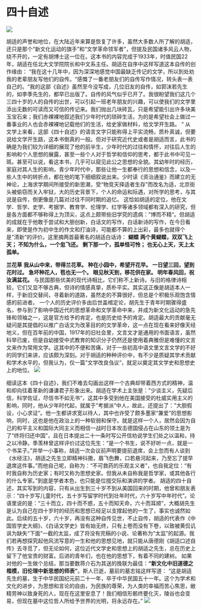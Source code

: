# 四十自述
![](media/15598150752158/15600810144264.jpg)

胡适的声誉和地位，在大陆近年来算是恢复了许多，虽然大多数人所了解的胡适，还只是那个“新文化运动的旗手”和“文学革命领军者”，但提及民国诸多风云人物，绕不开的，一定有胡博士这一位在。这本书的内容完成于1933年，时值民国22年，胡适在任北大文学院院长和中文系主任。胡适在自序中这样写道这本自传的创作缘由：
“我在这十几年中，因为深深地感觉中国最缺乏传记的文学，所以到处劝我的老辈朋友写他们的自传。“感慨了一番老朋友们的自传写作情况，转头表一表自己的。“我的这部《自述》虽然至今没写成，几位旧友的自传，如郭沫若先生的，如李季先生的，都早已出版了。自传的风气似乎已开了。我很盼望我们这几个三四十岁的人的自传的出世，可以引起一班老年朋友的兴趣，可以使我们的文学里添出无数的可读而又可信的传记来。我们抛出几块砖瓦，只是希望能引出许多块美玉宝石来；我们赤裸裸地叙述我们少年时代的琐碎生活，为的是希望社会上做过一番事业的人也会赤裸裸地记载他们的生活，给史家做材料，给文学开生路。 ”
从文学上来看，这部《四十自述》的语言文字只能称得上平实流畅，质朴真诚，但要说给文学开生路，这本书倒真的一般。但对于研究近代史或者是胡适而言，此书的确是为我们较为详细的展现了他的前半生，少年时代的过往和情怀，对往后人生的影响和个人思想的展露，甚至一些个人对于哲学和信仰的思考，都于此书中可见一斑。甚至可以说，看这本书，几乎可以窥见此公之思想的全貌。其幼年时的经历，家庭对其人生的影响，青少年时代中，那些让他一生都奉行的思想和信念，以及一些人生中的转折点，都在他的笔下细细叙说出来。少时读《资治通鉴》而建立的无神论，上海求学期间所接受的新思潮，受“物竞天择适者生存”而改名为适，北京街头被偷窃而关入牢狱，大的历史背景下，个人的命运和际遇，对所学的思考，与其说是自传，倒更像是几篇对过往不同时期的追忆。
这恰如胡适的定位，他在文学、哲学、史学、考据学、教育学、伦理学、红学等诸多领域都有深入的研究，但是各方面都不够称得上为顶尖，这点上颇带些旧学究的遗病：”博而不精“。但胡适的成就在于他敢于尝试和大胆创新，白话文的写作，白话新诗的写作，在今日看来，即使是作为初中生的作文和打油诗，可能都不算的上出彩，最多也就得个是”清新“的评价。这里摘两首最著名的胡适白话诗：
**蝴蝶**
**两个黄蝴蝶，双双飞上天；
不知为什么，一个忽飞还。
剩下那一个，孤单怪可怜；
也无心上天，天上太孤单。**

**兰花草**
**我从山中来，带得兰花草。
种在小园中，希望开花早。
一日望三回，望到花时过。
急坏种花人，苞也无一个。
眼见秋天到，移花供在家。
明年春风回，祝汝满盆花。**
与民国那些优美的现代诗相比，它们称不上新诗。与旧的格律诗相较，它们又显不够古典，但诗的情感真挚，质朴平实。其实这正像是胡适本人一样，于新旧交替间，寻着新的道路，虽然走的不算很好，但总是个积极乐观饱含情感的前进者。
一个人的历史评价多由后世盖棺定论，胡先生于青年时期骤得盛名，参与到了影响中国近代的思想革命和文学革命中来，并成为新文化运动的急先锋和领袖之一，这是官方给予的肯定，也是历史给予的肯定。胡适最大的贡献毫无疑问是其提倡的以推广白话文为改革目的的文学革命，这一点在现在看来好像天经地义，但在百年前的中国，1917年的旧社会里，文言文才是通用的书面语言，虽然科举已废，但是自幼接受中式教育的知识分子仍然还是使用着典雅但是难懂的文言文来作为常用文学。这其中的不便和苦痛，对于一些初高中语文里文言文学的不好的同学们来讲，应该颇为深刻。对于胡适的种种评价中，有不少是质疑其学术贡献和学术水平的，但我认为，仅一篇”文学改良刍议“，就足以奠定其文学史和思想史上的地位。
![](media/15598150752158/15600810505357.jpg)

细读这本《四十自述》，我们不难去勾画出这样一个古典却带着西方式的精神，温和却向往着革新的谦谦君子形象出来。胡适在学术上主张是：”少谈主义，先疑后信，科学佐证，尽信书不如无书“，这其中多受到他在美国接受的杜威实用主义的影响，同时，他从少年时代起，就属于”考据派“中人，故此，还提出了：”大胆假设，小心求证“。他一生都讲求宽以待人，其中也许受了颇多墨家“兼爱”的思想影响，同时，这也是他在政治上的一种软弱和保守。就是这样一个人，居然会因为自己的和平主义和国际大同主义而相信一战时日本攻击德国侵占在山东的领土是为了“终将归还中国”，且在日本提出二十一条时写公开信劝说学生们处之以温和，持之以冷静。季羡林曾这样评价过这位先生：“是一个书生，说不好听一点，就是一个书呆子。”并举一小事称，胡适一次会议前声明要提前退席，会上忽而有人谈到《水经注》，胡适之先生立即精神抖擞，眉飞色舞，口若悬河起来，乃至忘了提早退席这件事。”而他自己呢，自称为：“不可救药的乐观主义者”，也自我定位：“有时我自称为历史家；有时又称为思想史家。但我从未自称我是哲学家，或其他各行的什么专家。”到底是学者本色，也只能是位擅交际和演讲的学者。
胡适的四十自述，其实写到的内容，只有从出生到三十岁不到从美国回来的时期，他曾和朋友表示：“四十岁写儿童时代，五十岁写留学时代到壮年时代，六十岁写中年时代”。论语里说的是：“三十而立，四十而不惑，五十而知天命，六十而耳顺”，大概胡先生是认为自己在四十岁时的经历和思想已经足以支撑起他的一生了，事实也诚然如此。后续的五十岁，六十岁，再没有这种自传见世，不止自传，胡适的代表作《中国哲学史大纲》、《白话文学史》皆有始无终，只有上卷而没有下卷，以致被黄侃讥讽为缺失“下面”一截的太监，成了将没有完稿的小说、论著称为“太监”的起源。我们若再想探究起他风流写意的一生和他的思想见地，就只能从唐德刚《胡适口述自传》去寻觅了，但无论如何，这位近代文学史和思想上的胡适之先生，总在历史上留下了他宝贵的财富。后进的青年们，也在他的思想下，有着不同的建树。
如果对他的一生做个总结，那当要数蒋介石为其送的挽联为最佳：**“新文化中旧道德之楷模，旧伦理中新思想的师表”**。斯人已逝，墓前的墓志铭这样写道：
“这是胡适先生的墓，生于中华民国纪元前二十一年，卒于中华民国五十一年。这个为学术和文化的进步，为思想和言论的自由，为民族的尊荣，为人类的幸福而苦心焦思，敝精劳神以致身死的人，现在在这里安息了！我们相信形骸终要化灭，陵谷也会变易，但现在墓中这位哲人所给予世界的光明，将永远存在。”
![](media/15598150752158/15600810794451.jpg)
